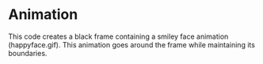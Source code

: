 # Animation
This code creates a black frame containing a smiley face animation (happyface.gif). This animation goes around the frame while maintaining its boundaries.
